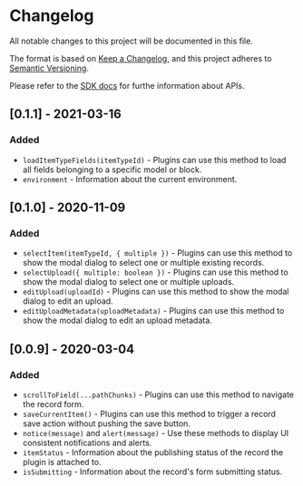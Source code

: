 # Changelog

All notable changes to this project will be documented in this file.

The format is based on [Keep a Changelog](https://keepachangelog.com/en/1.0.0/),
and this project adheres to [Semantic Versioning](https://semver.org/spec/v2.0.0.html).

Please refer to the [SDK docs](https://www.datocms.com/docs/building-plugins/sdk-reference) for furthe information about APIs.

## [0.1.1] - 2021-03-16

### Added

- `loadItemTypeFields(itemTypeId)` - Plugins can use this method to load all fields belonging to a specific model or block.
- `environment` - Information about the current environment.

## [0.1.0] - 2020-11-09

### Added

- `selectItem(itemTypeId, { multiple })` - Plugins can use this method to show the modal dialog to select one or multiple existing records.
- `selectUpload({ multiple: boolean })` - Plugins can use this method to show the modal dialog to select one or multiple uploads.
- `editUpload(uploadId)` - Plugins can use this method to show the modal dialog to edit an upload.
- `editUploadMetadata(uploadMetadata)` - Plugins can use this method to show the modal dialog to edit an upload metadata.

## [0.0.9] - 2020-03-04

### Added

- `scrollToField(...pathChunks)` - Plugins can use this method to navigate the record form.
- `saveCurrentItem()` - Plugins can use this method to trigger a record save action without pushing the save button.
- `notice(message)` and `alert(message)` - Use these methods to display UI consistent notifications and alerts.
- `itemStatus` - Information about the publishing status of the record the plugin is attached to.
- `isSubmitting` - Information about the record's form submitting status.
